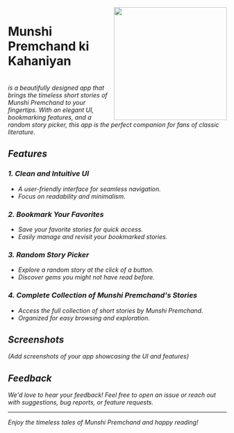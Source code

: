 <img align="right" width="260" height="260" src="">
<div id="toc">
  <ul align="left" style="list-style: none">
    <summary>
      <h1>Munshi Premchand ki Kahaniyan</h1><br>
      <h7><i>is a beautifully designed app that brings the timeless short stories of Munshi Premchand to your fingertips. With an elegant UI, bookmarking features, and a random story picker, this app is the perfect companion for fans of classic literature.<i></h7>
    </summary>
  </ul>
</div>


## Features

### 1. Clean and Intuitive UI
- A user-friendly interface for seamless navigation.
- Focus on readability and minimalism.

### 2. Bookmark Your Favorites
- Save your favorite stories for quick access.
- Easily manage and revisit your bookmarked stories.

### 3. Random Story Picker
- Explore a random story at the click of a button.
- Discover gems you might not have read before.

### 4. Complete Collection of Munshi Premchand's Stories
- Access the full collection of short stories by Munshi Premchand.
- Organized for easy browsing and exploration.

## Screenshots
*(Add screenshots of your app showcasing the UI and features)*

## Feedback
We'd love to hear your feedback! Feel free to open an issue or reach out with suggestions, bug reports, or feature requests.

---

Enjoy the timeless tales of Munshi Premchand and happy reading!
